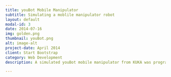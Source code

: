 ```yaml
---
title: youBot Mobile Manipulator
subtitle: Simulating a moblile manipulator robot
layout: default
modal-id: 3
date: 2014-07-16
img: golden.png
thumbnail: youBot.png
alt: image-alt
project-date: April 2014
client: Start Bootstrap
category: Web Development
description: A simulated youBot mobile manipulator from KUKA was programmed to plan and follow a desired trajectory which entailed picking up a cube from its initial configuration and delivering it to its final configuration. The software application V-REP simulator was used to load a simulated scene of the youBot and cube and data in the form of CSV files were fed into the application to visualize the trajectory. <p>Please visit this <a href="https://github.com/shankhan247/youBot-Manipulator.git">github page </a>for more information and access to the source code</p> <iframe width="560" height="315" src="https://www.youtube.com/embed/BBtqRG96l44" frameborder="0" allow="accelerometer; autoplay; encrypted-media; gyroscope; picture-in-picture" allowfullscreen></iframe>

---
```

